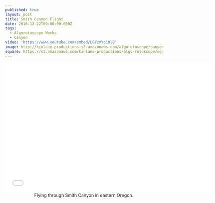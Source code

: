 ```yaml
---
published: true
layout: post
title: Smith Canyon Flight
date: 2016-12-22T09:00:00.000Z
tags:
  - Algorotoscope Works
  - Canyon
video: 'https://www.youtube.com/embed/L0YzmYo18lQ'
image: http://kinlane-productions.s3.amazonaws.com/algorotoscope/canyon/bright_sand/file-00_00_00_00.jpg
square: https://s3.amazonaws.com/kinlane-productions/algo-rotoscope/square/file-00_00_00_00_smith_square.jpg
---
```

<center><iframe width="660" height="415" src="{{ page.video }}" frameborder="0" allowfullscreen></iframe></center>
<center>Flying through Smith Canyon in eastern Oregon.</center>
